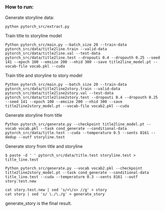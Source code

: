 ### How to run:
Generate storyline data:
```shell
python pytorch_src/extract.py
```
Train title to storyline model 
```shell
Python pytorch_src/main.py --batch_size 20 --train-data pytorch_src/data/title2line.train --valid-data pytorch_src/data/title2line.val --test-data pytorch_src/data/title2line.test --dropouti 0.4 --dropouth 0.25 --seed 141 --epoch 100 --emsize 200 --nhid 300 --save title2line_model.pt --vocab-file vocab.pkl --cuda
```
Train title and storyline to story model
```shell
Python pytorch_src/main.py --batch_size 20 --train-data pytorch_src/data/title2line2story.train --valid-data pytorch_src/data/title2line2story.val --test-data pytorch_src/data/title2line2story.test --dropouti 0.4 --dropouth 0.25 --seed 141 --epoch 100 --emsize 200 --nhid 300 --save title2line2story_model.pt --vocab-file vocab2.pkl --cuda
```
Generate storyline from title
```shell
Python pytorch_src/generate.py --checkpoint title2line_model.pt --vocab vocab.pkl --task cond_generate --conditional-data pytorch_src/data/title.test --cuda --temperature 0.5 --sents 8161 --dedup --outf storyline.test
```
Generate story from title and storyline
```shell
$ paste -d ' ' pytorch_src/data/title.test storyline.test > title_line.test
```
```shell
Python pytorch_src/generate.py --vocab vocab2.pkl --checkpoint title2line2story_model.pt --task cond_generate --conditional-data title_line.test --cuda --temperature 0.3 --sents 8161 --outf story.test.new
```
```shell
cat story.test.new | sed 's/<\/s> //g' > story
cat story | sed 's/ \./\./g' > generate_story
```
generate_story is the final result.
